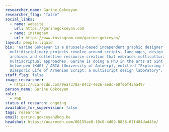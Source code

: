 ```yaml
---
researcher_name: Garine Gokceyan
researcher_flag: "false"
social_links:
  - name: website
    url: https://garinegokceyan.com
  - name: instagram
    url: https://www.instagram.com/garine.gokceyan/
layout: people.liquid
bio: 'Garine Gokceyan is a Brussels-based independent graphic designer. Her
  multidisciplinary projects revolve around scripts, languages, design politics,
  archives and collective ressource creation that embraces multicultural and
  multiscriptual approaches. Garine is doing a PhD in the arts at Sint Lucas
  Antwerpen (KdG) / ARIA (University of Antwerp), entitled "Exploring the
  Diasporic Life of Armenian Script: a multiscript design laboratory".'
staff_flag: false
image_researcher:
  - https://ucarecdn.com/9ea7378a-84c2-4e26-aedc-e0febf43aa49/
person_name: Garine Gokceyan
role:
  - PhD
status_of_research: ongoing
available_for_supervision: false
tags: researcher
email: garine.gokceyan@kdg.be
headshot: https://ucarecdn.com/00155ae8-f0c0-4d09-8836-67f484dad45e/
---
```

